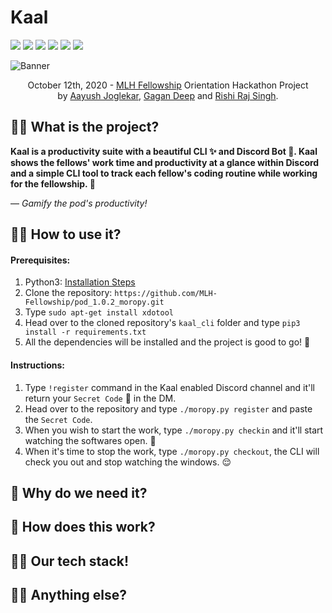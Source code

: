 # Kaal  
![](https://img.shields.io/badge/commit%20activity-+70-blue) ![](https://github.com/MLH-Fellowship/0.2.1-fellowbook) ![](https://img.shields.io/badge/build-passing-brightgreen) ![](https://img.shields.io/badge/contributors-only%203-orange) ![](https://img.shields.io/badge/version-1.0.0-yellow) ![](https://img.shields.io/badge/learned%20a%20lot-yes-blue)  
  
![Banner](https://github.com/MLH-Fellowship/pod_1.0.2_moropy/blob/master/branding/github_banner.png)  

<p align="center">
    October 12th, 2020 - <a href='https://fellowship.mlh.io/'>MLH Fellowship</a> Orientation Hackathon Project<br>
    by <a href='https://github.com/zerefwayne'>Aayush Joglekar</a>, <a href='https://github.com/pandafy'>Gagan Deep</a> and <a href='https://github.com/rish07'>Rishi Raj Singh</a>.
</p>

## 💁‍♂️ What is the project?

**Kaal is a productivity suite with a beautiful CLI ✨ and Discord Bot 🤖. Kaal shows the fellows' work time and productivity at a glance within Discord and a simple CLI tool to track each fellow's coding routine while working for the fellowship. 💪**

— *Gamify the pod's productivity!*

## 🧑‍🔬 How to use it?

#### Prerequisites:

1. Python3: [Installation Steps](https://phoenixnap.com/kb/how-to-install-python-3-ubuntu)
2. Clone the repository: `https://github.com/MLH-Fellowship/pod_1.0.2_moropy.git`
3. Type `sudo apt-get install xdotool`
4. Head over to the cloned repository's `kaal_cli` folder and type `pip3 install -r requirements.txt`
5. All the dependencies will be installed and the project is good to go! 🎉


#### Instructions:

1. Type `!register` command in the Kaal enabled Discord channel and it'll return your `Secret Code` 🤫 in the DM.
2. Head over to the repository and type `./moropy.py register` and paste the `Secret Code`.
3. When you wish to start the work, type `./moropy.py checkin` and it'll start watching the softwares open. 👀
4. When it's time to stop the work, type `./moropy.py checkout`, the CLI will check you out and stop watching the windows. 😌

## 🙇 Why do we need it?

## 🙆 How does this work?

## 🧑‍💻 Our tech stack!

## 🙏🏻 Anything else?
